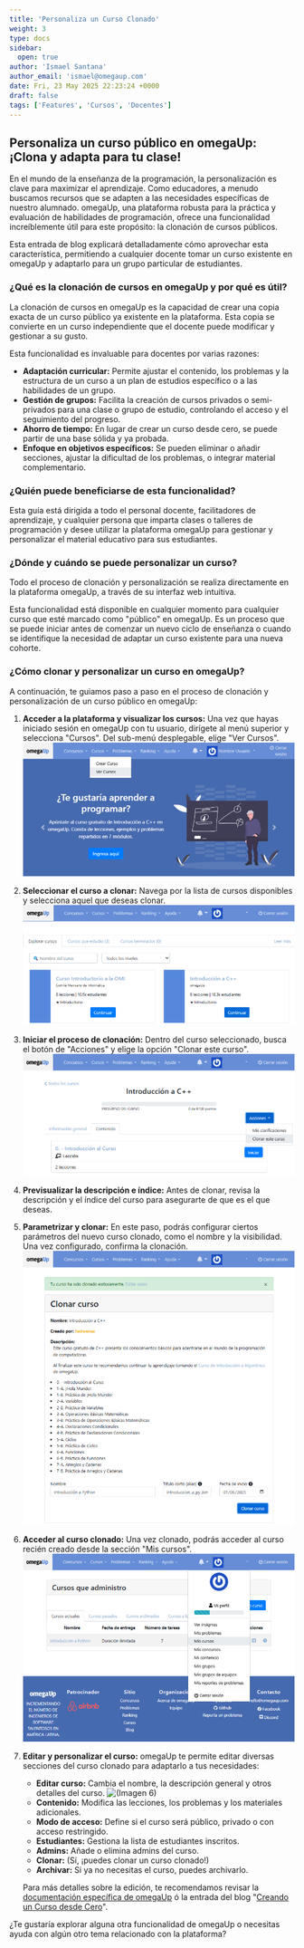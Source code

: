 ```yaml
---
title: 'Personaliza un Curso Clonado'
weight: 3
type: docs
sidebar:
  open: true
author: 'Ismael Santana'
author_email: 'ismael@omegaup.com'
date: Fri, 23 May 2025 22:23:24 +0000
draft: false
tags: ['Features', 'Cursos', 'Docentes']
---
```


## Personaliza un curso público en omegaUp: ¡Clona y adapta para tu clase!

En el mundo de la enseñanza de la programación, la personalización es clave para maximizar el aprendizaje. Como educadores, a menudo buscamos recursos que se adapten a las necesidades específicas de nuestro alumnado. omegaUp, una plataforma robusta para la práctica y evaluación de habilidades de programación, ofrece una funcionalidad increíblemente útil para este propósito: la clonación de cursos públicos.

Esta entrada de blog explicará detalladamente cómo aprovechar esta característica, permitiendo a cualquier docente tomar un curso existente en omegaUp y adaptarlo para un grupo particular de estudiantes.

### ¿Qué es la clonación de cursos en omegaUp y por qué es útil?

La clonación de cursos en omegaUp es la capacidad de crear una copia exacta de un curso público ya existente en la plataforma. Esta copia se convierte en un curso independiente que el docente puede modificar y gestionar a su gusto.

Esta funcionalidad es invaluable para docentes por varias razones:

* **Adaptación curricular:** Permite ajustar el contenido, los problemas y la estructura de un curso a un plan de estudios específico o a las habilidades de un grupo.
* **Gestión de grupos:** Facilita la creación de cursos privados o semi-privados para una clase o grupo de estudio, controlando el acceso y el seguimiento del progreso.
* **Ahorro de tiempo:** En lugar de crear un curso desde cero, se puede partir de una base sólida y ya probada.
* **Enfoque en objetivos específicos:** Se pueden eliminar o añadir secciones, ajustar la dificultad de los problemas, o integrar material complementario.

### ¿Quién puede beneficiarse de esta funcionalidad?

Esta guía está dirigida a todo el personal docente, facilitadores de aprendizaje, y cualquier persona que imparta clases o talleres de programación y desee utilizar la plataforma omegaUp para gestionar y personalizar el material educativo para sus estudiantes.

### ¿Dónde y cuándo se puede personalizar un curso?

Todo el proceso de clonación y personalización se realiza directamente en la plataforma omegaUp, a través de su interfaz web intuitiva.

Esta funcionalidad está disponible en cualquier momento para cualquier curso que esté marcado como "público" en omegaUp. Es un proceso que se puede iniciar antes de comenzar un nuevo ciclo de enseñanza o cuando se identifique la necesidad de adaptar un curso existente para una nueva cohorte.

### ¿Cómo clonar y personalizar un curso en omegaUp?

A continuación, te guiamos paso a paso en el proceso de clonación y personalización de un curso público en omegaUp:

1.  **Acceder a la plataforma y visualizar los cursos:**
    Una vez que hayas iniciado sesión en omegaUp con tu usuario, dirígete al menú superior y selecciona "Cursos". Del sub-menú desplegable, elige "Ver Cursos". ![(Imagen 1)](/images/curso-personaliza-clon-1.png)

2.  **Seleccionar el curso a clonar:**
    Navega por la lista de cursos disponibles y selecciona aquel que deseas clonar. ![(Imagen 2)](/images/curso-personaliza-clon-2.png)

3.  **Iniciar el proceso de clonación:**
    Dentro del curso seleccionado, busca el botón de "Acciones" y elige la opción "Clonar este curso". ![(Imagen 3)](/images/curso-personaliza-clon-3.png)

4.  **Previsualizar la descripción e índice:**
    Antes de clonar, revisa la descripción y el índice del curso para asegurarte de que es el que deseas.

5.  **Parametrizar y clonar:**
    En este paso, podrás configurar ciertos parámetros del nuevo curso clonado, como el nombre y la visibilidad. Una vez configurado, confirma la clonación. ![(Imagen 4)](/images/curso-personaliza-clon-4.png)

6.  **Acceder al curso clonado:**
    Una vez clonado, podrás acceder al curso recién creado desde la sección "Mis cursos". ![(Imagen 5)](/images/curso-personaliza-clon-5.png)

7.  **Editar y personalizar el curso:**
    omegaUp te permite editar diversas secciones del curso clonado para adaptarlo a tus necesidades:
    * **Editar curso:** Cambia el nombre, la descripción general y otros detalles del curso. ![(Imagen 6)](/images/curso-personaliza-clon-7.png)
    * **Contenido:** Modifica las lecciones, los problemas y los materiales adicionales.
    * **Modo de acceso:** Define si el curso será público, privado o con acceso restringido.
    * **Estudiantes:** Gestiona la lista de estudiantes inscritos.
    * **Admins:** Añade o elimina admins del curso.
    * **Clonar:** (Sí, ¡puedes clonar un curso clonado!)
    * **Archivar:** Si ya no necesitas el curso, puedes archivarlo.

    Para más detalles sobre la edición, te recomendamos revisar la [documentación específica de omegaUp](https://github.com/omegaup/omegaup/wiki) ó la entrada del blog "[Creando un Curso desde Cero](/features/docentes/como-crear-un-curso/)".

¿Te gustaría explorar alguna otra funcionalidad de omegaUp o necesitas ayuda con algún otro tema relacionado con la plataforma?
